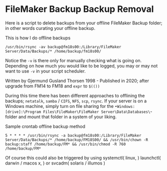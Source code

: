 # FileMaker Backup Backup Removal
Here is a script to delete backups from your offline FileMaker Backup folder; in other words curating your offline backup.

This is how I do offline backups
```
/usr/bin/rsync -av backup@fm18s00:/Library/FileMaker Server/Data/Backups/* /home/backup/fm18s00/
```

Notice the `-v` is there only for manually checking what is going on. Depending on how much you would like to be logged, you may or may not want to use `-v` in your script scheduler.

Written by Gjermund Gusland Thorsen 1998 - Published in 2020; after upgrade from FM14 to FM18 and `expr` to `$(())`

During this time there has been different approaches to offlining the backups; `netatalk`, `samba` / `CIFS`, `NFS`, `scp`, `rsync`. If your server is on a Windows machine, simply turn on file sharing for the `•Windows: [drive]:\Program Files\FileMaker\FileMaker Server\Data\Databases\`-folder and mount that folder in a system of your liking.

Sample crontab offline backup method
```Shell
5 * * * * /usr/bin/rsync -a backup@fm18s00:/Library/FileMaker Server/Data/Backups/* /home/backup/FM18S00/ && /usr/bin/chown -R backup:staff /home/backup/FM* && /usr/bin/chmod -R 760 /home/backup/FM*
```
Of course this could also be triggered by using systemctl( linux, ) launchctl( darwin / macos x, ) or svcadm( solaris / illumos )
